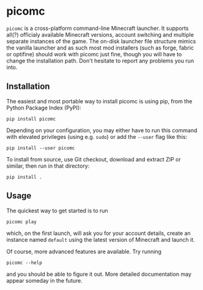 picomc
====

`picomc` is a cross-platform command-line Minecraft launcher. It supports
all(?) officialy available Minecraft versions, account switching and
multiple separate instances of the game. The on-disk launcher file
structure mimics the vanilla launcher and as such most mod installers
(such as forge, fabric or optifine) should work with picomc just fine,
though you will have to change the installation path.
Don't hesitate to report any problems you run into.

Installation
---

The easiest and most portable way to install picomc is using pip, from the
Python Package Index (PyPI):

```
pip install picomc
```

Depending on your configuration, you may either have to run this command
with elevated privileges (using e.g. `sudo`) or add the `--user` flag like this:

```
pip install --user picomc
```

To install from source, use Git checkout, download and extract ZIP or similar, then run in that directory:

```
pip install .
```

Usage
---

The quickest way to get started is to run

```
picomc play
```

which, on the first launch, will ask you for your account details,
create an instance named `default` using the latest version of Minecraft
and launch it.

Of course, more advanced features are available. Try running

```
picomc --help
```

and you should be able to figure it out. More detailed documentation
may appear someday in the future.
